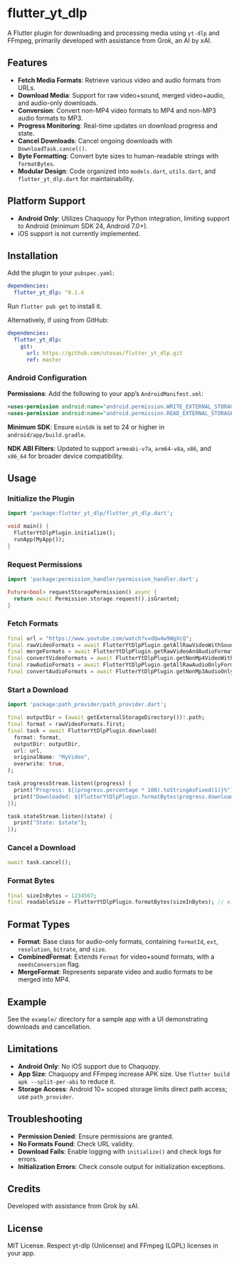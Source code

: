 # flutter_yt_dlp

A Flutter plugin for downloading and processing media using `yt-dlp` and FFmpeg, primarily developed with assistance from Grok, an AI by xAI.

## Features

- **Fetch Media Formats**: Retrieve various video and audio formats from URLs.
- **Download Media**: Support for raw video+sound, merged video+audio, and audio-only downloads.
- **Conversion**: Convert non-MP4 video formats to MP4 and non-MP3 audio formats to MP3.
- **Progress Monitoring**: Real-time updates on download progress and state.
- **Cancel Downloads**: Cancel ongoing downloads with `DownloadTask.cancel()`.
- **Byte Formatting**: Convert byte sizes to human-readable strings with `formatBytes`.
- **Modular Design**: Code organized into `models.dart`, `utils.dart`, and `flutter_yt_dlp.dart` for maintainability.

## Platform Support

- **Android Only**: Utilizes Chaquopy for Python integration, limiting support to Android (minimum SDK 24, Android 7.0+).
- iOS support is not currently implemented.

## Installation

Add the plugin to your `pubspec.yaml`:

```yaml
dependencies:
  flutter_yt_dlp: ^0.1.4
```

Run `flutter pub get` to install it.

Alternatively, if using from GitHub:

```yaml
dependencies:
  flutter_yt_dlp:
    git:
      url: https://github.com/utoxas/flutter_yt_dlp.git
      ref: master
```

### Android Configuration

**Permissions**: Add the following to your app’s `AndroidManifest.xml`:

```xml
<uses-permission android:name="android.permission.WRITE_EXTERNAL_STORAGE" />
<uses-permission android:name="android.permission.READ_EXTERNAL_STORAGE" />
```

**Minimum SDK**: Ensure `minSdk` is set to 24 or higher in `android/app/build.gradle`.

**NDK ABI Filters**: Updated to support `armeabi-v7a`, `arm64-v8a`, `x86`, and `x86_64` for broader device compatibility.

## Usage

### Initialize the Plugin

```dart
import 'package:flutter_yt_dlp/flutter_yt_dlp.dart';

void main() {
  FlutterYtDlpPlugin.initialize();
  runApp(MyApp());
}
```

### Request Permissions

```dart
import 'package:permission_handler/permission_handler.dart';

Future<bool> requestStoragePermission() async {
  return await Permission.storage.request().isGranted;
}
```

### Fetch Formats

```dart
final url = "https://www.youtube.com/watch?v=dQw4w9WgXcQ";
final rawVideoFormats = await FlutterYtDlpPlugin.getAllRawVideoWithSoundFormats(url);
final mergeFormats = await FlutterYtDlpPlugin.getRawVideoAndAudioFormatsForMerge(url);
final convertVideoFormats = await FlutterYtDlpPlugin.getNonMp4VideoWithSoundFormatsForConversion(url);
final rawAudioFormats = await FlutterYtDlpPlugin.getAllRawAudioOnlyFormats(url);
final convertAudioFormats = await FlutterYtDlpPlugin.getNonMp3AudioOnlyFormatsForConversion(url);
```

### Start a Download

```dart
import 'package:path_provider/path_provider.dart';

final outputDir = (await getExternalStorageDirectory())!.path;
final format = rawVideoFormats.first;
final task = await FlutterYtDlpPlugin.download(
  format: format,
  outputDir: outputDir,
  url: url,
  originalName: "MyVideo",
  overwrite: true,
);

task.progressStream.listen((progress) {
  print("Progress: ${(progress.percentage * 100).toStringAsFixed(1)}%");
  print("Downloaded: ${FlutterYtDlpPlugin.formatBytes(progress.downloadedBytes)}");
});

task.stateStream.listen((state) {
  print("State: $state");
});
```

### Cancel a Download

```dart
await task.cancel();
```

### Format Bytes

```dart
final sizeInBytes = 1234567;
final readableSize = FlutterYtDlpPlugin.formatBytes(sizeInBytes); // e.g., "1.18 MB"
```

## Format Types

- **Format**: Base class for audio-only formats, containing `formatId`, `ext`, `resolution`, `bitrate`, and `size`.
- **CombinedFormat**: Extends `Format` for video+sound formats, with a `needsConversion` flag.
- **MergeFormat**: Represents separate video and audio formats to be merged into MP4.

## Example

See the `example/` directory for a sample app with a UI demonstrating downloads and cancellation.

## Limitations

- **Android Only**: No iOS support due to Chaquopy.
- **App Size**: Chaquopy and FFmpeg increase APK size. Use `flutter build apk --split-per-abi` to reduce it.
- **Storage Access**: Android 10+ scoped storage limits direct path access; use `path_provider`.

## Troubleshooting

- **Permission Denied**: Ensure permissions are granted.
- **No Formats Found**: Check URL validity.
- **Download Fails**: Enable logging with `initialize()` and check logs for errors.
- **Initialization Errors**: Check console output for initialization exceptions.

## Credits

Developed with assistance from Grok by xAI.

## License

MIT License. Respect yt-dlp (Unlicense) and FFmpeg (LGPL) licenses in your app.
